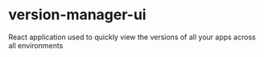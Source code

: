 # version-manager-ui
React application used to quickly view the versions of all your apps across all environments
